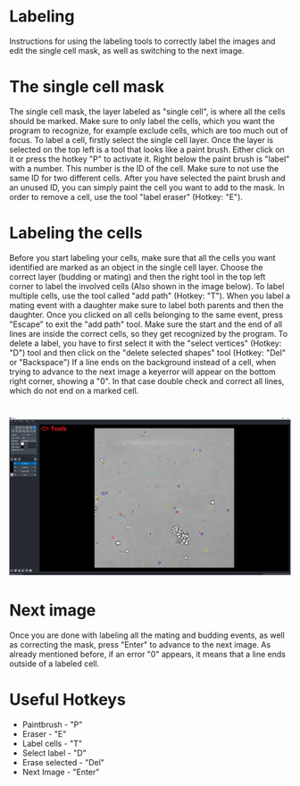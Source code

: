 # Labeling

Instructions for using the labeling tools to correctly label the images and edit the single cell mask, as well as switching to the next image.

# The single cell mask

The single cell mask, the layer labeled as "single cell", is where all the cells should be marked. 
Make sure to only label the cells, which you want the program to recognize, for example exclude cells, which are too much out of focus.
To label a cell, firstly select the single cell layer. Once the layer is selected on the top left is a tool that looks like a paint brush. Either click on it or press the hotkey "P" to activate it.
Right below the paint brush is "label" with a number. This number is the ID of the cell. Make sure to not use the same ID for two different cells.
After you have selected the paint brush and an unused ID, you can simply paint the cell you want to add to the mask.
In order to remove a cell, use the tool "label eraser" (Hotkey: "E").

# Labeling the cells

Before you start labeling your cells, make sure that all the cells you want identified are marked as an object in the single cell layer.
Choose the correct layer (budding or mating) and then the right tool in the top left corner to label the involved cells (Also shown in the image below).
To label multiple cells, use the tool called "add path" (Hotkey: "T"). When you label a mating event with a daughter make sure to label both parents and then the daughter. Once you clicked on all cells belonging to the same event, press "Escape" to exit the "add path" tool.
Make sure the start and the end of all lines are inside the correct cells, so they get recognized by the program.
To delete a label, you have to first select it with the "select vertices" (Hotkey: "D") tool and then click on the "delete selected shapes" tool (Hotkey: "Del" or "Backspace")
If a line ends on the background instead of a cell, when trying to advance to the next image a keyerror will appear on the bottom right corner, showing a "0". In that case double check and correct all lines, which do not end on a marked cell.

# ![Screenshot](imgs/Tools.png)

# Next image 
Once you are done with labeling all the mating and budding events, as well as correcting the mask, press "Enter" to advance to the next image.
As already mentioned before, if an error "0" appears, it means that a line ends outside of a labeled cell.


# Useful Hotkeys

* Paintbrush      - "P"
* Eraser          - "E"
* Label cells     - "T"
* Select label    - "D"
* Erase selected  - "Del"
* Next Image      - "Enter"
